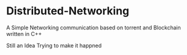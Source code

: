 # Distributed-Networking
A Simple Networking communication based on torrent and Blockchain written in C++

Still an Idea Trying to make it happned
